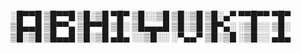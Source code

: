 

░█▀▀█ ▒█▀▀█ ▒█░▒█ ▀█▀ ▒█░░▒█ ▒█░▒█ ▒█░▄▀ ▀▀█▀▀ ▀█▀                                                                       
▒█▄▄█ ▒█▀▀▄ ▒█▀▀█ ▒█░ ▒█▄▄▄█ ▒█░▒█ ▒█▀▄░ ░▒█░░ ▒█░                                                                   
▒█░▒█ ▒█▄▄█ ▒█░▒█ ▄█▄ ░░▒█░░ ░▀▄▄▀ ▒█░▒█ ░▒█░░ ▄█▄                                                                      


